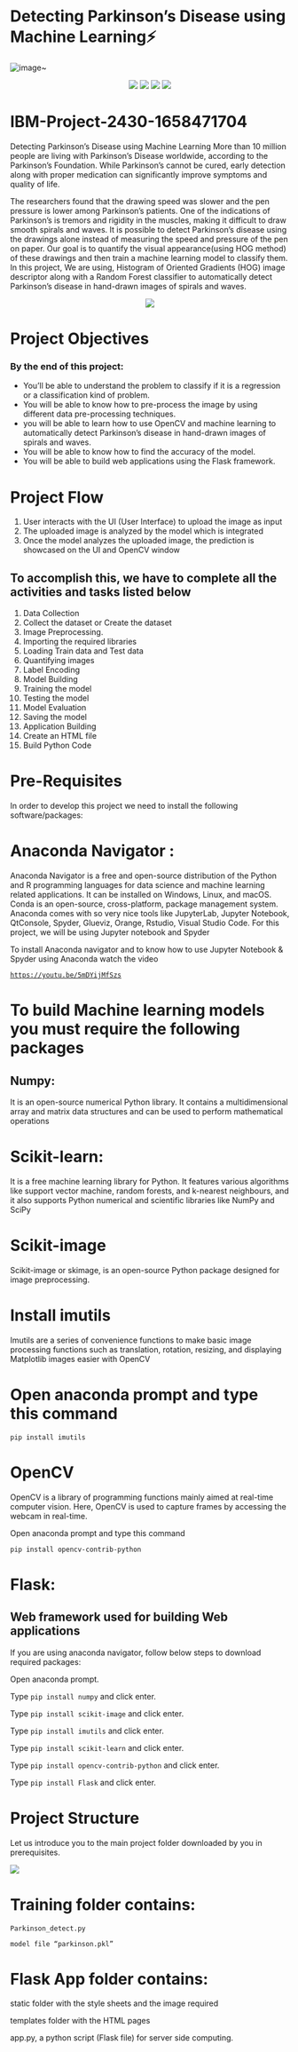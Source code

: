 # Detecting Parkinson’s Disease using Machine Learning⚡

![image](https://user-images.githubusercontent.com/70385414/191471540-f4c52f4f-3d82-4338-a930-132a373a963d.png)~
<div align="center">
   <img src="https://img.shields.io/badge/Flask-000000?style=for-the-badge&logo=flask&logoColor=white"></img>
   <img src="https://img.shields.io/badge/Django-092E20?style=for-the-badge&logo=django&logoColor=green"></img>
   <img src="https://img.shields.io/badge/Python-FFD43B?style=for-the-badge&logo=python&logoColor=blue"></img>
   <img src="https://img.shields.io/badge/scikit_learn-F7931E?style=for-the-badge&logo=scikit-learn&logoColor=white"></img>
</div>

# IBM-Project-2430-1658471704

Detecting Parkinson’s Disease using Machine Learning
More than 10 million people are living with Parkinson’s Disease worldwide, according to the Parkinson’s Foundation. While Parkinson’s cannot be cured, early detection along with proper medication can significantly improve symptoms and quality of life.

The researchers found that the drawing speed was slower and the pen pressure is lower among Parkinson’s patients. One of the indications of Parkinson’s is tremors and rigidity in the muscles, making it difficult to draw smooth spirals and waves. It is possible to detect Parkinson’s disease using the drawings alone instead of measuring the speed and pressure of the pen on paper. Our goal is to quantify the visual appearance(using HOG method) of these drawings and then train a machine learning model to classify them. In this project, We are using, Histogram of Oriented Gradients (HOG) image descriptor along with a Random Forest classifier to automatically detect Parkinson’s disease in hand-drawn images of spirals and waves.

<div align="center">
<img src="https://lh3.googleusercontent.com/_feL0AG16jhaypq83YLxFfmaY4sg5NURNNngQj4QISnYGl_KaYZN5fAqFXDnIF12TxzZ9LhbOzUskLwcy6DVo-uU5y3Y5hIY4X3283ha7Ugs3g9HHifNMpTDnrIAl5J_voEYvQku"></img>
</div>

# Project Objectives

<h3> By the end of this project:</h3>
<ul >
<li>You’ll be able to understand the problem to classify if it is a regression or a classification kind of problem.</li>

<li>You will be able to know how to pre-process the image by using different data pre-processing techniques.</li>

<li>you will be able to learn how to use OpenCV and machine learning to automatically detect Parkinson’s disease in hand-drawn images of spirals and waves.</li>

<li>You will be able to know how to find the accuracy of the model.</li>

<li>You will be able to build web applications using the Flask framework.</li>
</ul>

# Project Flow

<ol>
 <li> User interacts with the UI (User Interface) to upload the image as input  </li>
 
 <li> The uploaded image is analyzed by the model which is integrated </li>

 <li> Once the model analyzes the uploaded image, the prediction is showcased on the UI and OpenCV window </li>
</ol>

## To accomplish this, we have to complete all the activities and tasks listed below

<ol>

 <li>Data Collection </li>

 <li> Collect the dataset or Create the dataset </li>

 <li>  Image Preprocessing. </li>

 <li> Importing the required libraries </li>

 <li> Loading Train data and Test data  </li>
 
 <li> Quantifying images </li>

 <li> Label Encoding </li>

 <li> Model Building </li>
 
 <li> Training the model </li>

 <li> Testing the model  </li>

 <li> Model Evaluation </li>

 <li> Saving the model </li>

 <li> Application Building </li>

 <li> Create an HTML file </li>

 <li> Build Python Code </li>
</ol>

<div class="Pre-Requisites">

#  Pre-Requisites

In order to develop this project we need to install the following software/packages:

# Anaconda Navigator :

Anaconda Navigator is a free and open-source distribution of the Python and R programming languages for data science and machine learning related applications. It can be installed on Windows, Linux, and macOS. Conda is an open-source, cross-platform, package management system. Anaconda comes with so very nice tools like JupyterLab, Jupyter Notebook, QtConsole, Spyder, Glueviz, Orange, Rstudio, Visual Studio Code. For this project, we will be using Jupyter notebook and Spyder

To install Anaconda navigator and to know how to use Jupyter Notebook & Spyder using Anaconda watch the video

<a href="https://youtu.be/5mDYijMfSzs" >`https://youtu.be/5mDYijMfSzs`</a>

# To build Machine learning models you must require the following packages

## Numpy:

It is an open-source numerical Python library. It contains a multidimensional array and matrix data structures and can be used to perform mathematical operations

# Scikit-learn:

It is a free machine learning library for Python. It features various algorithms like support vector machine, random forests, and k-nearest neighbours, and it also supports Python numerical and scientific libraries like NumPy and SciPy

# Scikit-image

Scikit-image or skimage, is an open-source Python package designed for image preprocessing.

# Install imutils

Imutils are a series of convenience functions to make basic image processing functions such as translation, rotation, resizing, and displaying Matplotlib images easier with OpenCV

# Open anaconda prompt and type this command

`pip install imutils`

# OpenCV

OpenCV is a library of programming functions mainly aimed at real-time computer vision. Here, OpenCV is used to capture frames by accessing the webcam in real-time.

Open anaconda prompt and type this command

`pip install opencv-contrib-python`

# Flask:

## Web framework used for building Web applications

If you are using anaconda navigator, follow below steps to download required packages:

Open anaconda prompt.

Type `pip install numpy` and click enter.

Type `pip install scikit-image` and click enter.

Type `pip install imutils` and click enter.

Type `pip install scikit-learn` and click enter.

Type `pip install opencv-contrib-python` and click enter.

Type `pip install Flask` and click enter.

</div>

# Project Structure

Let us introduce you to the main project folder downloaded by you in prerequisites.

<img src="https://lh3.googleusercontent.com/TkkONaza7mznm57CxUIlEnng9-kokb5P9lVg3B2jQyXQkzg9Y36Cp4b9BGBHtvQo_75Jsb2rxkVUwFwoMJtQ-3abEbJSYlz2y7rSxMr4sfRMFmuZYgGr5FYXqT3cC9D75Vj4ICKt"></img>

# Training folder contains:

`Parkinson_detect.py`

`model file “parkinson.pkl” `

# Flask App folder contains:

static folder with the style sheets and the image required

templates folder with the HTML pages

app.py, a python script (Flask file) for server side computing.
